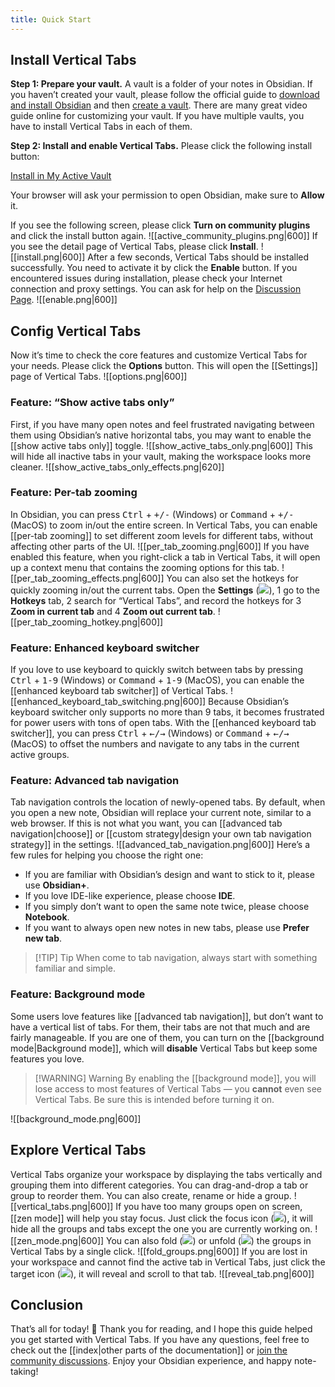 ```yaml
---
title: Quick Start
---
```

## Install Vertical Tabs

**Step 1: Prepare your vault.** 
A vault is a folder of your notes in Obsidian. If you haven’t created your vault, please follow the official guide to [download and install Obsidian](https://help.obsidian.md/Getting+started/Download+and+install+Obsidian) and then [create a vault](https://help.obsidian.md/Getting+started/Create+a+vault). There are many great video guide online for customizing your vault. If you have multiple vaults, you have to install Vertical Tabs in each of them.

**Step 2: Install and enable Vertical Tabs.**
Please click the following install button:

<a class="vt-install-button" href="https://obsidian.md/plugins?id=vertical-tabs" target="_blank">Install in My Active Vault</a>

Your browser will ask your permission to open Obsidian, make sure to **Allow** it.

If you see the following screen, please click **Turn on community plugins** and click the install button again.
![[active_community_plugins.png|600]]
If you see the detail page of Vertical Tabs, please click **Install**.
![[install.png|600]]
After a few seconds, Vertical Tabs should be installed successfully. You need to activate it by click the **Enable** button. If you encountered issues during installation, please check your Internet connection and proxy settings. You can ask for help on the [Discussion Page](https://github.com/oxdc/obsidian-vertical-tabs/discussions).
![[enable.png|600]]

## Config Vertical Tabs

Now it’s time to check the core features and customize Vertical Tabs for your needs. Please click the **Options** button. This will open the [[Settings]] page of Vertical Tabs. 
![[options.png|600]]
### Feature: “Show active tabs only”

First, if you have many open notes and feel frustrated navigating between them using Obsidian’s native horizontal tabs, you may want to enable the [[show active tabs only]] toggle.
![[show_active_tabs_only.png|600]]
This will hide all inactive tabs in your vault, making the workspace looks more cleaner.
![[show_active_tabs_only_effects.png|620]]

### Feature: Per-tab zooming

In Obsidian, you can press <kbd>Ctrl</kbd> + <kbd>+/-</kbd> (Windows) or <kbd>Command</kbd> + <kbd>+/-</kbd> (MacOS) to zoom in/out the entire screen. In Vertical Tabs, you can enable [[per-tab zooming]] to set different zoom levels for different tabs, without affecting other parts of the UI.
![[per_tab_zooming.png|600]]
If you have enabled this feature, when you right-click a tab in Vertical Tabs, it will open up a context menu that contains the zooming options for this tab.
![[per_tab_zooming_effects.png|600]]
You can also set the hotkeys for quickly zooming in/out the current tabs. Open the **Settings** (<img src="/Attachments/lucide-settings.svg" data-type="icon" />), <num>1</num> go to the **Hotkeys** tab, <num>2</num>  search for “Vertical Tabs”, and record the hotkeys for <num>3</num> **Zoom in current tab** and <num>4</num> **Zoom out current tab**.
![[per_tab_zooming_hotkey.png|600]]

### Feature: Enhanced keyboard switcher

If you love to use keyboard to quickly switch between tabs by pressing <kbd>Ctrl</kbd> + <kbd>1-9</kbd> (Windows) or <kbd>Command</kbd> + <kbd>1-9</kbd> (MacOS), you can enable the [[enhanced keyboard tab switcher]] of Vertical Tabs.
![[enhanced_keyboard_tab_switching.png|600]]
Because Obsidian’s keyboard switcher only supports no more than 9 tabs, it becomes frustrated for power users with tons of open tabs. With the [[enhanced keyboard tab switcher]], you can press  <kbd>Ctrl</kbd> + <kbd>←/→</kbd> (Windows) or <kbd>Command</kbd> + <kbd>←/→</kbd> (MacOS) to offset the numbers and navigate to any tabs in the current active groups.

### Feature: Advanced tab navigation

Tab navigation controls the location of newly-opened tabs. By default, when you open a new note, Obsidian will replace your current note, similar to a web browser. If this is not what you want, you can [[advanced tab navigation|choose]] or [[custom strategy|design your own tab navigation strategy]] in the settings.
![[advanced_tab_navigation.png|600]]
Here’s a few rules for helping you choose the right one:

- If you are familiar with Obsidian’s design and want to stick to it, please use **Obsidian+**.
- If you love IDE-like experience, please choose **IDE**.
- If you simply don’t want to open the same note twice, please choose **Notebook**.
- If you want to always open new notes in new tabs, please use **Prefer new tab**.

> [!TIP] Tip
> When come to tab navigation, always start with something familiar and simple.

### Feature: Background mode

Some users love features like [[advanced tab navigation]], but don’t want to have a vertical list of tabs. For them, their tabs are not that much and are fairly manageable. If you are one of them, you can turn on the [[background mode|Background mode]], which will **disable** Vertical Tabs but keep some features you love.

> [!WARNING] Warning
> By enabling the [[background mode]], you will lose access to most features of Vertical Tabs — you **cannot** even see Vertical Tabs. Be sure this is intended before turning it on.

![[background_mode.png|600]]

## Explore Vertical Tabs

Vertical Tabs organize your workspace by displaying the tabs vertically and grouping them into different categories. You can drag-and-drop a tab or group to reorder them. You can also create, rename or hide a group.
![[vertical_tabs.png|600]]
If you have too many groups open on screen, [[zen mode]] will help you stay focus. Just click the focus icon (<img src="/Attachments/lucide-focus.svg" data-type="icon" />), it will hide all the groups and tabs except the one you are currently working on.
![[zen_mode.png|600]]
You can also fold (<img src="/Attachments/lucide-fold-vertical.svg" data-type="icon" />) or unfold (<img src="/Attachments/lucide-unfold-vertical.svg" data-type="icon" />) the groups in Vertical Tabs by a single click.
![[fold_groups.png|600]]
If you are lost in your workspace and cannot find the active tab in Vertical Tabs, just click the target icon (<img src="/Attachments/lucide-crosshair.svg" data-type="icon" />), it will reveal and scroll to that tab.
![[reveal_tab.png|600]]
## Conclusion

That’s all for today! 🎉 Thank you for reading, and I hope this guide helped you get started with Vertical Tabs. If you have any questions, feel free to check out the [[index|other parts of the documentation]] or [join the community discussions](https://github.com/oxdc/obsidian-vertical-tabs/discussions). Enjoy your Obsidian experience, and happy note-taking!